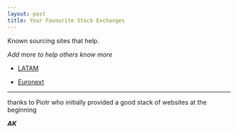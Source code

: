 ```yaml
---
layout: post
title: Your Favourite Stock Exchanges
---
```


Known sourcing sites that help.

_Add more to help others know more_

* [LATAM](http://siteempresas.bovespa.com.br/consbov/InfoPerEventuaisBuscData.asp?site=C&ccvm=&razao=&acao=undefined)

* [Euronext](https://www.euronext.com/en/newsroom/company-press-releases)





<hr>
thanks to Piotr who initially provided a good stack of websites at the beginning

_**AK**_
